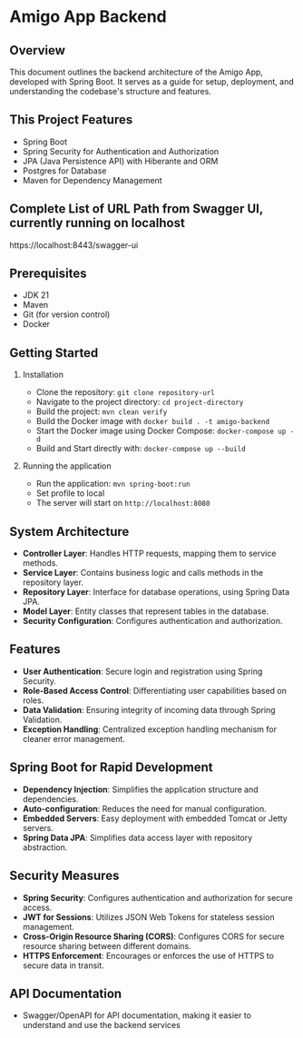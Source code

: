 # Amigo App Backend

## Overview

This document outlines the backend architecture of the Amigo App, developed with Spring Boot.
It serves as a guide for setup, deployment, and understanding the codebase's structure and features.

## This Project Features

* Spring Boot
* Spring Security for Authentication and Authorization
* JPA (Java Persistence API) with Hiberante and ORM
* Postgres for Database
* Maven for Dependency Management

## Complete List of URL Path from Swagger UI, currently running on localhost

https://localhost:8443/swagger-ui

## Prerequisites

- JDK 21
- Maven
- Git (for version control)
- Docker


## Getting Started

1. Installation

    - Clone the repository: `git clone repository-url`
    - Navigate to the project directory: `cd project-directory`
    - Build the project: `mvn clean verify`
    - Build the Docker image with `docker build . -t amigo-backend`
    - Start the Docker image using Docker Compose: `docker-compose up -d`
    - Build and Start directly with: `docker-compose up --build`

2. Running the application
   - Run the application: `mvn spring-boot:run`
   - Set profile to local
   - The server will start on `http://localhost:8080`


## System Architecture

- **Controller Layer**: Handles HTTP requests, mapping them to service methods.
- **Service Layer**: Contains business logic and calls methods in the repository layer.
- **Repository Layer**: Interface for database operations, using Spring Data JPA.
- **Model Layer**: Entity classes that represent tables in the database.
- **Security Configuration**: Configures authentication and authorization.

## Features

- **User Authentication**: Secure login and registration using Spring Security.
- **Role-Based Access Control**: Differentiating user capabilities based on roles.
- **Data Validation**: Ensuring integrity of incoming data through Spring Validation.
- **Exception Handling**: Centralized exception handling mechanism for cleaner error management.


## Spring Boot for Rapid Development

- **Dependency Injection**: Simplifies the application structure and dependencies.
- **Auto-configuration**: Reduces the need for manual configuration.
- **Embedded Servers**: Easy deployment with embedded Tomcat or Jetty servers.
- **Spring Data JPA**: Simplifies data access layer with repository abstraction.


## Security Measures

- **Spring Security**: Configures authentication and authorization for secure access.
- **JWT for Sessions**: Utilizes JSON Web Tokens for stateless session management.
- **Cross-Origin Resource Sharing (CORS)**: Configures CORS for secure resource sharing between different domains.
- **HTTPS Enforcement**: Encourages or enforces the use of HTTPS to secure data in transit.


## API Documentation

- Swagger/OpenAPI for API documentation, making it easier to understand and use the backend services